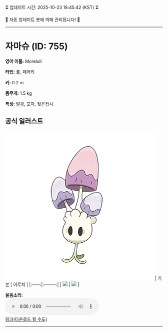 
⏳ 업데이트 시간: 2025-10-23 18:45:42 (KST) ⏳

🤖 자동 업데이트 봇에 의해 관리됩니다! 🤖

---

# 자마슈 (ID: 755)
**영어 이름:** Morelull

**타입:** 풀, 페어리

**키:** 0.2 m

**몸무게:** 1.5 kg

**특성:** 발광, 포자, 젖은접시

## 공식 일러스트
![](https://raw.githubusercontent.com/PokeAPI/sprites/master/sprites/pokemon/other/official-artwork/755.png)
| 기본 | 이로치 |
|:----:|:------:|
| <img src="http://play.pokemonshowdown.com/sprites/ani/morelull.gif" width="200"> | <img src="http://play.pokemonshowdown.com/sprites/ani-shiny/morelull.gif" width="200"> |

**울음소리:**<br><audio controls src="https://raw.githubusercontent.com/PokeAPI/cries/main/cries/pokemon/latest/755.ogg"></audio><br> [링크(다운로드 될 수도)](https://raw.githubusercontent.com/PokeAPI/cries/main/cries/pokemon/latest/755.ogg)


---
